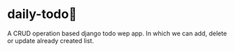 # daily-todo📝
A CRUD operation based django todo wep app. In which we can add, delete or update already created list.
